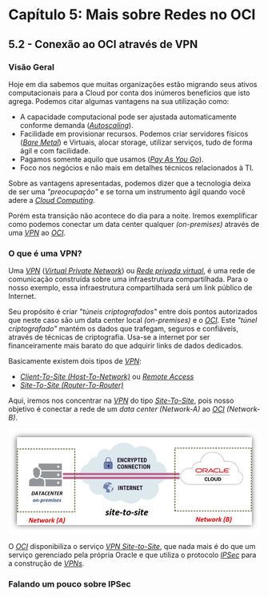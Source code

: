 # Capítulo 5: Mais sobre Redes no OCI

## 5.2 - Conexão ao OCI através de VPN

### __Visão Geral__

Hoje em dia sabemos que muitas organizações estão migrando seus ativos computacionais para a Cloud por conta dos inúmeros benefícios que isto agrega. Podemos citar algumas vantagens na sua utilização como:

- A capacidade computacional pode ser ajustada automaticamente conforme demanda (_[Autoscaling](https://en.wikipedia.org/wiki/Autoscaling)_).
- Facilidade em provisionar recursos. Podemos criar servidores físicos (_[Bare Metal](https://www.oracle.com/br/cloud/compute/bare-metal.html)_) e Virtuais, alocar storage, utilizar serviços, tudo de forma ágil e com facilidade.
- Pagamos somente aquilo que usamos (_[Pay As You Go](https://en.wikipedia.org/wiki/Pay-as-you-use)_).
- Foco nos negócios e não mais em detalhes técnicos relacionados à TI.

Sobre as vantagens apresentadas, podemos dizer que a tecnologia deixa de ser uma _"preocupação"_ e se torna um instrumento ágil quando você adere a _[Cloud Computing](https://docs.oracle.com/en/cloud/get-started/subscriptions-cloud/csgsg/oracle-cloud.html)_.

Porém esta transição não acontece do dia para a noite. Iremos exemplificar como podemos conectar um data center qualquer _(on-premises)_ através de uma _[VPN](https://pt.wikipedia.org/wiki/Rede_privada_virtual)_ ao _[OCI](https://www.oracle.com/cloud/)_.

### __O que é uma VPN?__

Uma _[VPN](https://pt.wikipedia.org/wiki/Rede_privada_virtual)_ (_[Virtual Private Network](https://pt.wikipedia.org/wiki/Rede_privada_virtual)_) ou _[Rede privada virtual](https://pt.wikipedia.org/wiki/Rede_privada_virtual)_, é uma rede de comunicação construída sobre uma infraestrutura compartilhada. Para o nosso exemplo, essa infraestrutura compartilhada será um link público de Internet.

Seu propósito é criar _"túneis criptografados"_ entre dois pontos autorizados que neste caso são um data center local _(on-premises)_ e o _[OCI](https://www.oracle.com/cloud/)_. Este _"túnel criptografado"_ mantém os dados que trafegam, seguros e confiáveis, através de técnicas de criptografia. Usa-se a internet por ser financeiramente mais barato do que adquirir links de dados dedicados.

Basicamente existem dois tipos de _[VPN](https://pt.wikipedia.org/wiki/Rede_privada_virtual)_:

- _[Client-To-Site (Host-To-Network)](https://pt.wikipedia.org/wiki/Rede_privada_virtual#Tipos)_ ou _[Remote Access](https://pt.wikipedia.org/wiki/Rede_privada_virtual#Tipos)_
- _[Site-To-Site (Router-To-Router)](https://pt.wikipedia.org/wiki/Rede_privada_virtual#Tipos)_

 Aqui, iremos nos concentrar na _[VPN](https://pt.wikipedia.org/wiki/Rede_privada_virtual)_ do tipo _[Site-To-Site](https://pt.wikipedia.org/wiki/Rede_privada_virtual#Tipos)_, pois nosso objetivo é conectar a rede de um _data center (Network-A)_ ao _[OCI](https://www.oracle.com/cloud/) (Network-B)_. 

![alt_text](./images/data_a_cloud_b_1.jpg "VPN Site-To-Site")

O _[OCI](https://www.oracle.com/cloud/)_ disponibiliza o serviço _[VPN Site-to-Site](https://docs.oracle.com/pt-br/iaas/Content/Network/Tasks/overviewIPsec.htm)_, que nada mais é do que um serviço gerenciado pela própria Oracle e que utiliza o protocolo _[IPSec](https://pt.wikipedia.org/wiki/IPsec)_ para a construção de _[VPNs](https://pt.wikipedia.org/wiki/Rede_privada_virtual)_.

### __Falando um pouco sobre IPSec__